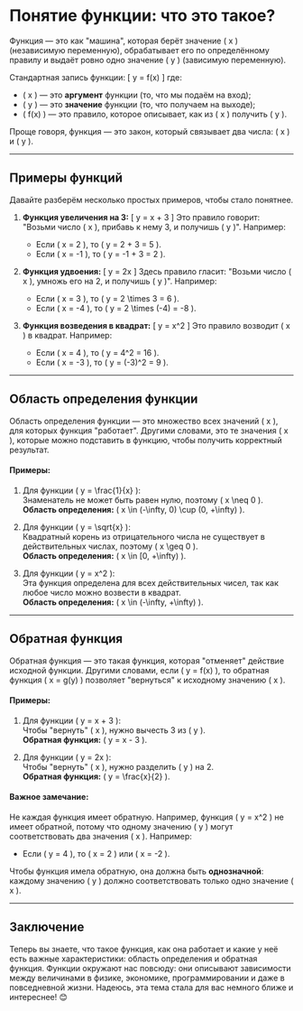 

# Понятие функции: что это такое?

Функция — это как "машина", которая берёт значение \( x \) (независимую переменную), обрабатывает его по определённому правилу и выдаёт ровно одно значение \( y \) (зависимую переменную). 

Стандартная запись функции:
\[
y = f(x)
\]
где:
- \( x \) — это **аргумент** функции (то, что мы подаём на вход);
- \( y \) — это **значение** функции (то, что получаем на выходе);
- \( f(x) \) — это правило, которое описывает, как из \( x \) получить \( y \).

Проще говоря, функция — это закон, который связывает два числа: \( x \) и \( y \).

---

## Примеры функций

Давайте разберём несколько простых примеров, чтобы стало понятнее.

1. **Функция увеличения на 3:**
   \[
   y = x + 3
   \]
   Это правило говорит: "Возьми число \( x \), прибавь к нему 3, и получишь \( y \)". Например:
   - Если \( x = 2 \), то \( y = 2 + 3 = 5 \).
   - Если \( x = -1 \), то \( y = -1 + 3 = 2 \).

2. **Функция удвоения:**
   \[
   y = 2x
   \]
   Здесь правило гласит: "Возьми число \( x \), умножь его на 2, и получишь \( y \)". Например:
   - Если \( x = 3 \), то \( y = 2 \times 3 = 6 \).
   - Если \( x = -4 \), то \( y = 2 \times (-4) = -8 \).

3. **Функция возведения в квадрат:**
   \[
   y = x^2
   \]
   Это правило возводит \( x \) в квадрат. Например:
   - Если \( x = 4 \), то \( y = 4^2 = 16 \).
   - Если \( x = -3 \), то \( y = (-3)^2 = 9 \).

---

## Область определения функции

Область определения функции — это множество всех значений \( x \), для которых функция "работает". Другими словами, это те значения \( x \), которые можно подставить в функцию, чтобы получить корректный результат.

#### Примеры:

1. Для функции \( y = \frac{1}{x} \):  
   Знаменатель не может быть равен нулю, поэтому \( x \neq 0 \).  
   **Область определения:** \( x \in (-\infty, 0) \cup (0, +\infty) \).

2. Для функции \( y = \sqrt{x} \):  
   Квадратный корень из отрицательного числа не существует в действительных числах, поэтому \( x \geq 0 \).  
   **Область определения:** \( x \in [0, +\infty) \).

3. Для функции \( y = x^2 \):  
   Эта функция определена для всех действительных чисел, так как любое число можно возвести в квадрат.  
   **Область определения:** \( x \in (-\infty, +\infty) \).

---

## Обратная функция

Обратная функция — это такая функция, которая "отменяет" действие исходной функции. Другими словами, если \( y = f(x) \), то обратная функция \( x = g(y) \) позволяет "вернуться" к исходному значению \( x \).

#### Примеры:

1. Для функции \( y = x + 3 \):  
   Чтобы "вернуть" \( x \), нужно вычесть 3 из \( y \).  
   **Обратная функция:** \( y = x - 3 \).

2. Для функции \( y = 2x \):  
   Чтобы "вернуть" \( x \), нужно разделить \( y \) на 2.  
   **Обратная функция:** \( y = \frac{x}{2} \).

#### Важное замечание:

Не каждая функция имеет обратную. Например, функция \( y = x^2 \) не имеет обратной, потому что одному значению \( y \) могут соответствовать два значения \( x \). Например:
- Если \( y = 4 \), то \( x = 2 \) или \( x = -2 \).

Чтобы функция имела обратную, она должна быть **однозначной**: каждому значению \( y \) должно соответствовать только одно значение \( x \).

---

## Заключение

Теперь вы знаете, что такое функция, как она работает и какие у неё есть важные характеристики: область определения и обратная функция. Функции окружают нас повсюду: они описывают зависимости между величинами в физике, экономике, программировании и даже в повседневной жизни. Надеюсь, эта тема стала для вас немного ближе и интереснее! 😊
